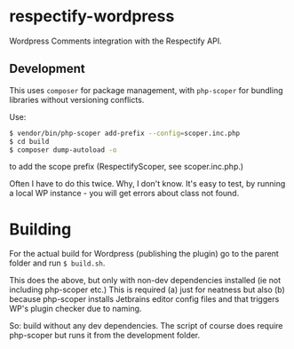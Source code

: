 # respectify-wordpress

Wordpress Comments integration with the Respectify API.

## Development

This uses `composer` for package management, with `php-scoper` for bundling libraries without versioning conflicts.

Use:
```bash
$ vendor/bin/php-scoper add-prefix --config=scoper.inc.php
$ cd build
$ composer dump-autoload -o
```
to add the scope prefix (RespectifyScoper, see scoper.inc.php.)

Often I have to do this twice. Why, I don't know. It's easy to test, by running a local WP instance - you will
get errors about class not found.

# Building

For the actual build for Wordpress (publishing the plugin) go to the parent folder and run `$ build.sh`.

This does the above, but only with non-dev dependencies installed (ie not including php-scoper etc.) This
is required (a) just for neatness but also (b) because php-scoper installs Jetbrains editor config files
and that triggers WP's plugin checker due to naming.

So: build without any dev dependencies. The script of course does require php-scoper but runs it from
the development folder.


